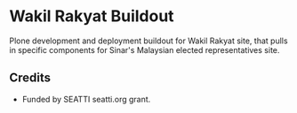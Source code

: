 # Wakil Rakyat Buildout

Plone development and deployment buildout for Wakil Rakyat site, that
pulls in specific components for Sinar's Malaysian elected representatives
site.

## Credits

- Funded by SEATTI seatti.org grant.
